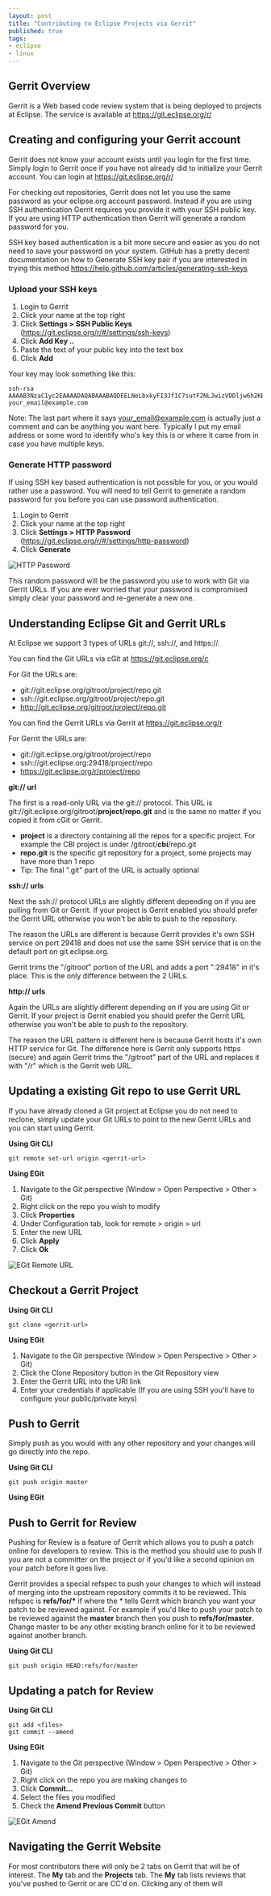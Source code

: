 ```yaml
---
layout: post
title: "Contributing to Eclipse Projects via Gerrit"
published: true
tags:
- eclipse
- linux
---
```


## Gerrit Overview

Gerrit is a Web based code review system that is being deployed to projects at Eclipse. The service is available at
https://git.eclipse.org/r/


## Creating and configuring your Gerrit account

Gerrit does not know your account exists until you login for the first time. Simply login to Gerrit once if you have
not already did to initialize your Gerrit account. You can login at https://git.eclipse.org/r/

For checking out repositories, Gerrit does not let you use the same password as your eclipse.org account password.
Instead if you are using SSH authentication Gerrit requires you provide it with your SSH public key. If you are using
HTTP authentication then Gerrit will generate a random password for you.

SSH key based authentication is a bit more secure and easier as you do not need to save your password on your system.
GitHub has a pretty decent documentation on how to Generate SSH key pair if you are interested in trying this method
https://help.github.com/articles/generating-ssh-keys


### Upload your SSH keys

1. Login to Gerrit
2. Click your name at the top right
3. Click **Settings > SSH Public Keys** (https://git.eclipse.org/r/#/settings/ssh-keys)
4. Click **Add Key ..**
5. Paste the text of your public key into the text box
6. Click **Add**

Your key may look something like this:

    ssh-rsa AAAAB3NzaC1yc2EAAAADAQABAAABAQDEELNeLbxkyFI3JfIC7sutF2NLJwizVDDljw6h2KB9dwUrVGUBQM7r9+4Ndp/ojJ+lEk8OuNh+Kicc0hwHLHz+v81ejN62yQe+c16fvard6MdkrA3xr1WuvNZDvBQhVUkNmEoYYa3C+GpvEmQssvrPhpU0RD6AELzBnrG+VME9Vb2ObvIHKj8OulxD96zk2GTRHM0KaR9XhLPsLQ7U0ML715BDA3k1Zf66DOmZiyzckZZD+YtiV3qnAfwW5hU9Xi+M92vqf5Z5mC7t6aX9Pu5TXb614NE1GKUZ6yDEWFLspo4ihl+X2pA2oMONjbgOG5gqlnBAArsG0WP6dVF+jKQ5 your_email@example.com

Note: The last part where it says your_email@example.com is actually just a comment and can be anything you want here.
      Typically I put my email address or some word to identify who's key this is or where it came from in case you
      have multiple keys.


### Generate HTTP password

If using SSH key based authentication is not possible for you, or you would rather use a password. You will need to tell
Gerrit to generate a random password for you before you can use password authentication.

1. Login to Gerrit
2. Click your name at the top right
3. Click **Settings > HTTP Password** (https://git.eclipse.org/r/#/settings/http-password)
4. Click **Generate**

![HTTP Password](/assets/blog/2014-07/gerrit-http-password.png "HTTP Password")

This random password will be the password you use to work with Git via Gerrit URLs. If you are ever worried that your
password is compromised simply clear your password and re-generate a new one.


## Understanding Eclipse Git and Gerrit URLs

At Eclipse we support 3 types of URLs git://, ssh://, and https://.

You can find the Git URLs via cGit at https://git.eclipse.org/c

For Git the URLs are:

- git://git.eclipse.org/gitroot/project/repo.git
- ssh://git.eclipse.org/gitroot/project/repo.git
- http://git.eclipse.org/gitroot/project/repo.git


You can find the Gerrit URLs via Gerrit at https://git.eclipse.org/r

For Gerrit the URLs are:

- git://git.eclipse.org/gitroot/project/repo
- ssh://git.eclipse.org:29418/project/repo
- https://git.eclipse.org/r/project/repo

**git:// url**

The first is a read-only URL via the git:// protocol. This URL is git://git.eclipse.org/gitroot/**project/repo.git**
and is the same no matter if you copied it from cGit or Gerrit.

- **project** is a directory containing all the repos for a specific project. For example the CBI project is under
/gitroot/**cbi**/repo.git
- **repo.git** is the specific git repository for a project, some projects may have more than 1 repo
- Tip: The final ".git" part of the URL is actually optional

**ssh:// urls**

Next the ssh:// protocol URLs are slightly different depending on if you are pulling from Git or Gerrit. If your project
is Gerrit enabled you should prefer the Gerrit URL otherwise you won't be able to push to the repository.

The reason the URLs are different is because Gerrit provides it's own SSH service on port 29418 and does not use the
same SSH service that is on the default port on git.eclipse.org.

Gerrit trims the "/gitroot" portion of the URL and adds a port ":29418" in it's place. This is the only difference
between the 2 URLs.

**http:// urls**

Again the URLs are slightly different depending on if you are using Git or Gerrit. If your project is Gerrit enabled
you should prefer the Gerrit URL otherwise you won't be able to push to the repository.

The reason the URL pattern is different here is because Gerrit hosts it's own HTTP service for Git. The difference here
is Gerrit only supports https (secure) and again Gerrit trims the "/gitroot" part of the URL and replaces it with "/r"
which is the Gerrit web URL.


## Updating a existing Git repo to use Gerrit URL

If you have already cloned a Git project at Eclipse you do not need to reclone, simply update your Git URLs to point
to the new Gerrit URLs and you can start using Gerrit.

**Using Git CLI**

    git remote set-url origin <gerrit-url>

**Using EGit**

1. Navigate to the Git perspective (Window > Open Perspective > Other > Git)
2. Right click on the repo you wish to modify
3. Click **Properties**
4. Under Configuration tab, look for remote > origin > url
5. Enter the new URL
6. Click **Apply**
7. Click **Ok**

![EGit Remote URL](/assets/blog/2014-07/gerrit-egit-url.png "Egit Remote URL")

## Checkout a Gerrit Project

**Using Git CLI**

    git clone <gerrit-url>

**Using EGit**

1. Navigate to the Git perspective (Window > Open Perspective > Other > Git)
2. Click the Clone Repository button in the Git Repository view
3. Enter the Gerrit URL into the URI link
4. Enter your credentials if applicable (If you are using SSH you'll have to configure your public/private keys)


## Push to Gerrit

Simply push as you would with any other repository and your changes will go directly into the repo.

**Using Git CLI**

    git push origin master

**Using EGit**


## Push to Gerrit for Review

Pushing for Review is a feature of Gerrit which allows you to push a patch online for developers to review. This is the
method you should use to push if you are not a committer on the project or if you'd like a second opinion on your patch
before it goes live.

Gerrit provides a special refspec to push your changes to which will instead of merging into the upstream repository
commits it to be reviewed. This refspec is **refs/for/\*** if where the \* tells Gerrit which branch you want your patch
to be reviewed against. For example if you'd like to push your patch to be reviewed against the **master** branch then
you push to **refs/for/master**. Change master to be any other existing branch online for it to be reviewed against
another branch.

**Using Git CLI**

    git push origin HEAD:refs/for/master

## Updating a patch for Review

**Using Git CLI**

    git add <files>
    git commit --amend

**Using EGit**

1. Navigate to the Git perspective (Window > Open Perspective > Other > Git)
2. Right click on the repo you are making changes to
3. Click **Commit...**
4. Select the files you modified
5. Check the **Amend Previous Commit** button

![EGit Amend](/assets/blog/2014-07/gerrit-egit-amend.png "Egit Amend")


## Navigating the Gerrit Website

For most contributors there will only be 2 tabs on Gerrit that will be of interest. The **My** tab and the **Projects**
tab. The **My** tab lists reviews that you've pushed to Gerrit or are CC'd on. Clicking any of them will

